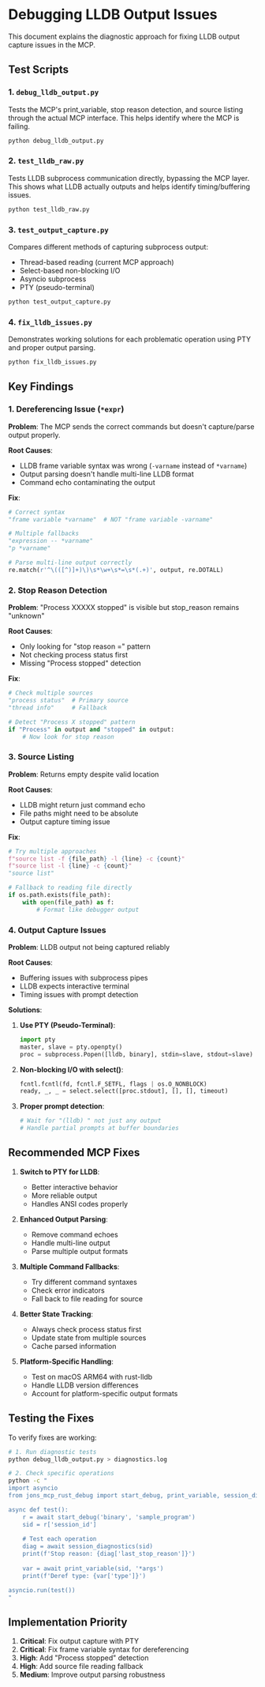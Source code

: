# Debugging LLDB Output Issues

This document explains the diagnostic approach for fixing LLDB output capture issues in the MCP.

## Test Scripts

### 1. `debug_lldb_output.py`
Tests the MCP's print_variable, stop reason detection, and source listing through the actual MCP interface. This helps identify where the MCP is failing.

```bash
python debug_lldb_output.py
```

### 2. `test_lldb_raw.py`
Tests LLDB subprocess communication directly, bypassing the MCP layer. This shows what LLDB actually outputs and helps identify timing/buffering issues.

```bash
python test_lldb_raw.py
```

### 3. `test_output_capture.py`
Compares different methods of capturing subprocess output:
- Thread-based reading (current MCP approach)
- Select-based non-blocking I/O
- Asyncio subprocess
- PTY (pseudo-terminal)

```bash
python test_output_capture.py
```

### 4. `fix_lldb_issues.py`
Demonstrates working solutions for each problematic operation using PTY and proper output parsing.

```bash
python fix_lldb_issues.py
```

## Key Findings

### 1. Dereferencing Issue (`*expr`)
**Problem**: The MCP sends the correct commands but doesn't capture/parse output properly.

**Root Causes**:
- LLDB frame variable syntax was wrong (`-varname` instead of `*varname`)
- Output parsing doesn't handle multi-line LLDB format
- Command echo contaminating the output

**Fix**:
```python
# Correct syntax
"frame variable *varname"  # NOT "frame variable -varname"

# Multiple fallbacks
"expression -- *varname"
"p *varname"

# Parse multi-line output correctly
re.match(r'^\(([^)]+)\)\s*\w+\s*=\s*(.+)', output, re.DOTALL)
```

### 2. Stop Reason Detection
**Problem**: "Process XXXXX stopped" is visible but stop_reason remains "unknown"

**Root Causes**:
- Only looking for "stop reason =" pattern
- Not checking process status first
- Missing "Process stopped" detection

**Fix**:
```python
# Check multiple sources
"process status"  # Primary source
"thread info"     # Fallback

# Detect "Process X stopped" pattern
if "Process" in output and "stopped" in output:
    # Now look for stop reason
```

### 3. Source Listing
**Problem**: Returns empty despite valid location

**Root Causes**:
- LLDB might return just command echo
- File paths might need to be absolute
- Output capture timing issue

**Fix**:
```python
# Try multiple approaches
f"source list -f {file_path} -l {line} -c {count}"
f"source list -l {line} -c {count}"
"source list"

# Fallback to reading file directly
if os.path.exists(file_path):
    with open(file_path) as f:
        # Format like debugger output
```

### 4. Output Capture Issues
**Problem**: LLDB output not being captured reliably

**Root Causes**:
- Buffering issues with subprocess pipes
- LLDB expects interactive terminal
- Timing issues with prompt detection

**Solutions**:
1. **Use PTY (Pseudo-Terminal)**:
   ```python
   import pty
   master, slave = pty.openpty()
   proc = subprocess.Popen([lldb, binary], stdin=slave, stdout=slave)
   ```

2. **Non-blocking I/O with select()**:
   ```python
   fcntl.fcntl(fd, fcntl.F_SETFL, flags | os.O_NONBLOCK)
   ready, _, _ = select.select([proc.stdout], [], [], timeout)
   ```

3. **Proper prompt detection**:
   ```python
   # Wait for "(lldb) " not just any output
   # Handle partial prompts at buffer boundaries
   ```

## Recommended MCP Fixes

1. **Switch to PTY for LLDB**:
   - Better interactive behavior
   - More reliable output
   - Handles ANSI codes properly

2. **Enhanced Output Parsing**:
   - Remove command echoes
   - Handle multi-line output
   - Parse multiple output formats

3. **Multiple Command Fallbacks**:
   - Try different command syntaxes
   - Check error indicators
   - Fall back to file reading for source

4. **Better State Tracking**:
   - Always check process status first
   - Update state from multiple sources
   - Cache parsed information

5. **Platform-Specific Handling**:
   - Test on macOS ARM64 with rust-lldb
   - Handle LLDB version differences
   - Account for platform-specific output formats

## Testing the Fixes

To verify fixes are working:

```bash
# 1. Run diagnostic tests
python debug_lldb_output.py > diagnostics.log

# 2. Check specific operations
python -c "
import asyncio
from jons_mcp_rust_debug import start_debug, print_variable, session_diagnostics

async def test():
    r = await start_debug('binary', 'sample_program')
    sid = r['session_id']
    
    # Test each operation
    diag = await session_diagnostics(sid)
    print(f'Stop reason: {diag['last_stop_reason']}')
    
    var = await print_variable(sid, '*args')
    print(f'Deref type: {var['type']}')

asyncio.run(test())
"
```

## Implementation Priority

1. **Critical**: Fix output capture with PTY
2. **Critical**: Fix frame variable syntax for dereferencing  
3. **High**: Add "Process stopped" detection
4. **High**: Add source file reading fallback
5. **Medium**: Improve output parsing robustness